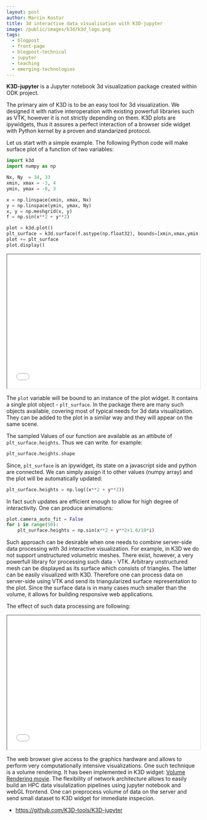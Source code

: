 ```yaml
---
layout: post
author: Marcin Kostur
title: 3d interactive data visualisation with K3D-jupyter
image: /public/images/k3d/k3d_logo.png
tags:
  - blogpost
  - front-page
  - blogpost-technical
  - jupyter
  - teaching
  - emerging-technologies
---
```



**K3D-jupyter** is a Jupyter notebook 3d visualization package created
within ODK project.

The primary aim of K3D is to be an easy tool for 3d visualization. We
designed it with native interoperation with existing powerfull
libraries such as VTK, however it is not strictly depending on
them. K3D plots are ipywidgets, thus it assures a perfect interaction of
a browser side widget with Python kernel by a proven and standarized
protocol.

Let us start with a simple example. The following Python code will
make surface plot of a function of two variables:


```python
import k3d
import numpy as np

Nx, Ny  = 34, 33
xmin, xmax = -3, 4
ymin, ymax = -0, 3

x = np.linspace(xmin, xmax, Nx)
y = np.linspace(ymin, ymax, Ny)
x, y = np.meshgrid(x, y)
f = np.sin(x**2 + y**2)

plot = k3d.plot()
plt_surface = k3d.surface(f.astype(np.float32), bounds=[xmin,xmax,ymin,ymax])
plot += plt_surface
plot.display()
```

<iframe src="/public/images/k3d/surface.html" height="350" width="100%">></iframe>


The `plot` variable will be bound to an instance of the plot
widget. It contains a single plot object - `plt_surface`. In the
package there are many such objects available, covering most of typical
needs for 3d data visualization. They can be added to the plot in
a similar way and they will appear on the same scene.


The sampled Values of our function are available as an attibute of
`plt_surface.heights`. Thus we can write. for example:

```python
plt_surface.heights.shape
```

Since, `plt_surface` is an ipywidget, its state on a javascript side
and python are connected. We can simply assign it to other values
(numpy array) and the plot will be automatically updated:

```python
plt_surface.heights = np.log((x**2 + y**2))
```

In fact such updates are efficient enough to allow for high degree of
interactivity. One can produce animations:


```python
plot.camera_auto_fit = False 
for i in range(50):
    plt_surface.heights = np.sin(x**2 + y**2+1.6/10*i)
```

 
Such approach can be desirable when one needs to combine server-side
data processing with 3d interactive visualization. For example, in K3D
we do not support unstructured volumetric meshes. There exist,
however, a very powerfull library for processing such data -
VTK. Arbitrary unstructured mesh can be displayed as its surface which
consists of triangles. The latter can be easily visualized with
K3D. Therefore one can process data on server-side using VTK and send
its triangularized surface representation to the plot. Since the
surface data is in many cases much smaller than the volume, it allows
for building responsive web applications.

The effect of such data processing are following:



<iframe src="/public/images/k3d/vtk_cutter.html" height="350" width="100%">></iframe>


The web browser give access to the graphics hardware and allows to
perform very computationally intensive visualizations. One such
technique is a volume rendering. It has been implemented in K3D
widget: [Volume Rendering
movie](https://www.youtube.com/watch?v=ZBYP1hxwUcc).  The flexibility
of network architecture allows to easily build an HPC data
visulalization pipelines using jupyter notebook and webGL
frontend. One can preprocess volume of data on the server and send
small dataset to K3D widget for immediate inspecion.

  - https://github.com/K3D-tools/K3D-jupyter



